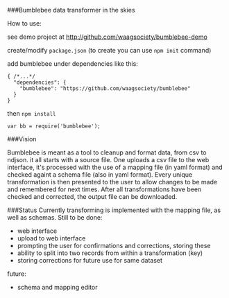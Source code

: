 ###Bumblebee data transformer in the skies

How to use:

see demo project at http://github.com/waagsociety/bumblebee-demo

create/modify `package.json`
(to create you can use `npm init` command)

add bumblebee under dependencies like this:

```
{ /*...*/
  "dependencies": {
    "bumblebee": "https://github.com/waagsociety/bumblebee"
  }
}
```

then `npm install`

`var bb = require('bumblebee');`


###Vision

Bumblebee is meant as a tool to cleanup and format data, from csv to ndjson.
it all starts with a source file. One uploads a csv file to the web interface, it's processed with the use of a mapping file (in yaml format) and checked againt a schema file (also in yaml format). Every unique transformation is then presented to the user to allow changes to be made and remembered for next times. After all transformations have been checked and corrected, the output file can be downloaded.

###Status
Currently transforming is implemented with the mapping file, as well as schemas. Still to be done:

- web interface
- upload to web interface
- prompting the user for confirmations and corrections, storing these
- ability to split into two records from within a transformation (key)
- storing corrections for future use for same dataset

future:

- schema and mapping editor
